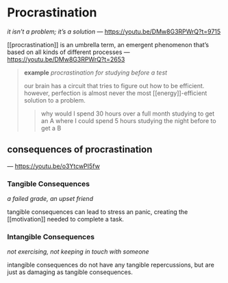 # Procrastination

_it isn’t a problem; it’s a solution_ &mdash; <https://youtu.be/DMw8G3RPWrQ?t=9715>

[[procrastination]] is an umbrella term, an emergent phenomenon that’s based on all kinds of different processes &mdash; <https://youtu.be/DMw8G3RPWrQ?t=2653>

> **example** _procrastination for studying before a test_
>
> our brain has a circuit that tries to figure out how to be efficient. however, perfection is almost never the most [[energy]]-efficient solution to a problem.
>
> > why would I spend 30 hours over a full month studying to get an A where I could spend 5 hours studying the night before to get a B

## consequences of procrastination

&mdash; <https://youtu.be/o3YtcwPI5fw>

### Tangible Consequences

_a failed grade, an upset friend_

tangible consequences can lead to stress an panic, creating the [[motivation]] needed to complete a task.

### Intangible Consequences

_not exercising, not keeping in touch with someone_

intangible consequences do not have any tangible repercussions, but are just as damaging as tangible consequences.
